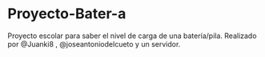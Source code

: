 # Proyecto-Bater-a
Proyecto escolar para saber el nivel de carga de una batería/pila. Realizado por @Juanki8 , @joseantoniodelcueto y un servidor.
